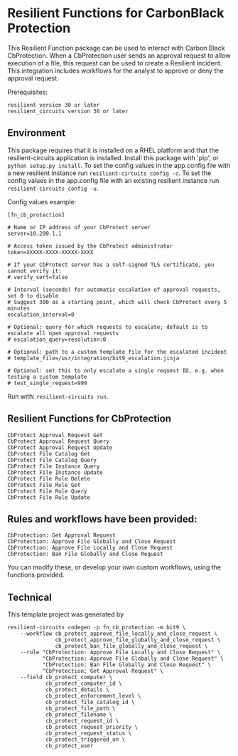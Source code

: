 # Resilient Functions for CarbonBlack Protection

This Resilient Function package can be used to interact with Carbon Black CbProtection.
When a CbProtection user sends an approval request to allow execution of a file,
this request can be used to create a Resilient incident.  This integration includes
workflows for the analyst to approve or deny the approval request.

Prerequisites:
```
resilient version 30 or later
resilient_circuits version 30 or later
```

## Environment

This package requires that it is installed on a RHEL platform and that the resilient-circuits application is installed.
Install this package with 'pip', or `python setup.py install`.
To set the config values in the app.config file with a new resilient instance run `resilient-circuits config -c`.
To set the config values in the app.config file with an existing resilient instance run `resilient-circuits config -u`.

Config values example:
```
[fn_cb_protection]

# Name or IP address of your CbProtect server
server=10.200.1.1

# Access token issued by the CbProtect administrator
token=XXXXX-XXXX-XXXXX-XXXX

# If your CbProtect server has a self-signed TLS certificate, you cannot verify it:
# verify_cert=false

# Interval (seconds) for automatic escalation of approval requests, set 0 to disable
# Suggest 300 as a starting point, which will check CbProtect every 5 minutes
escalation_interval=0

# Optional: query for which requests to escalate; default is to escalate all open approval requests
# escalation_query=resolution:0

# Optional: path to a custom template file for the escalated incident
# template_file=/usr/integration/bit9_escalation.jinja

# Optional: set this to only escalate a single request ID, e.g. when testing a custom template
# test_single_request=999
```

Run with: `resilient-circuits run`.

## Resilient Functions for CbProtection
```
CbProtect Approval Request Get
CbProtect Approval Request Query
CbProtect Approval Request Update
CbProtect File Catalog Get
CbProtect File Catalog Query
CbProtect File Instance Query
CbProtect File Instance Update
CbProtect File Rule Delete
CbProtect File Rule Get
CbProtect File Rule Query
CbProtect File Rule Update
```
## Rules and workflows have been provided:
```
CbProtection: Get Approval Request
CbProtection: Approve File Globally and Close Request
CbProtection: Approve File Locally and Close Request
CbProtection: Ban File Globally and Close Request
```
You can modify these, or develop your own custom workflows, using the functions provided.


## Technical

This template project was generated by

    resilient-circuits codegen -p fn_cb_protection -m bit9 \
        --workflow cb_protect_approve_file_locally_and_close_request \
                   cb_protect_approve_file_globally_and_close_request \
                   cb_protect_ban_file_globally_and_close_request \
        --rule "CbProtection: Approve File Locally and Close Request" \
               "CbProtection: Approve File Globally and Close Request" \
               "CbProtection: Ban File Globally and Close Request" \
               "CbProtection: Get Approval Request" \
        --field cb_protect_computer \
                cb_protect_computer_id \
                cb_protect_details \
                cb_protect_enforcement_level \
                cb_protect_file_catalog_id \
                cb_protect_file_path \
                cb_protect_filename \
                cb_protect_request_id \
                cb_protect_request_priority \
                cb_protect_request_status \
                cb_protect_triggered_on \
                cb_protect_user

